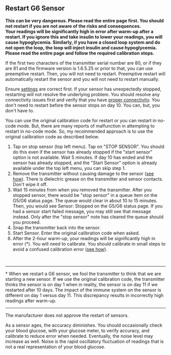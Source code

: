 ## Restart G6 Sensor  
  
**This can be very dangerous.  Please read the entire page first.  You should not restart if you are not aware of the risks and consequences.  
Your readings will be significantly high in error after warm-up after a restart.  If you ignore this and take insulin to lower your readings, you will cause hypoglycemia.  Similarly, if you have a closed loop system and do not open the loop, the loop will inject insulin and cause hypoglycemia.    
Please read the entire page and follow the required calibration steps.**        

If the first two characters of the transmitter serial number are 80, or if they are 81 and the firmware version is 1.6.5.25 or prior to that, you can use preemptive restart.  Then, you will not need to restart.  Preemptive restart will automatically restart the sensor and you will not need to restart manually.  

Ensure [settings](./G6-Recommended-Settings.md) are correct first.   If your sensor has unexpectedly stopped, restarting will not resolve the underlying problem.  You should resolve any connectivity issues first and verify that you have [proper connectivity](./Proper-connectivity.md).  You don't need to restart before the sensor stops on day 10.  You can, but, you don't have to.  

You can use the original calibration code for restart or you can restart in no-code mode.  But, there are many reports of malfunction in attempting to restart in no-code mode.  So, my recommended approach is to use the original calibration code as described below.   

 
1. Tap on stop sensor (top left menu). Tap on "STOP SENSOR".  You should do this even if the sensor has already stopped if the "start sensor" option is not available. Wait 5 minutes.  If day 10 has ended and the sensor has already stopped, and the "Start Sensor" option is already available under the top left menu, you can skip step 1.  
2. Remove the transmitter without causing damage to the sensor ([see how](./Remove-transmitter.md)).  There is dielectric grease on the transmitter and sensor contacts. Don't wipe it off.  
3. Wait 15 minutes from when you removed the transmitter.
After you stopped sensor, there would be "stop sensor" in a queue item on the G5/G6 status page. The queue would clear in about 10 to 15 minutes. Then, you would see Sensor: Stopped on the G5/G6 status page. If you had a sensor start failed message, you may still see that message instead.
Only after the "stop sensor" note has cleared the queue should you proceed.  
4. Snap the transmitter back into the sensor.  
5. Start Sensor.  Enter the original calibration code when asked.      
6. After the 2-hour warm-up, your readings will be significantly high in error (*).  You will need to calibrate.  You should calibrate in small steps to avoid a confused calibration error ([see how](./Calibrate-after-G6Restart.md)).  

<br/>  

----

\*  When we restart a G6 sensor, we fool the transmitter to think that we are starting a new sensor.  If we use the original calibration code, the transmitter thinks the sensor is on day 1 when in reality, the sensor is on day 11 if we restarted after 10 days.  The impact of the immune system on the sensor is different on day 1 versus day 11.  This discrepancy results in incorrectly high readings after warm-up.  

----

The manufacturer does not approve the restart of sensors.  

As a sensor ages, the accuracy diminishes. You should occasionally check your blood glucose, with your glucose meter, to verify accuracy, and calibrate to reduce error when needed.
Eventually, the noise level may increase as well. Noise is the rapid oscillatory fluctuation of readings that is not a real representation of your blood glucose.


